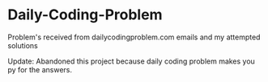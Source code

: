 # Daily-Coding-Problem
Problem's received from dailycodingproblem.com emails and my attempted solutions

Update: Abandoned this project because daily coding problem makes you py for the answers.
